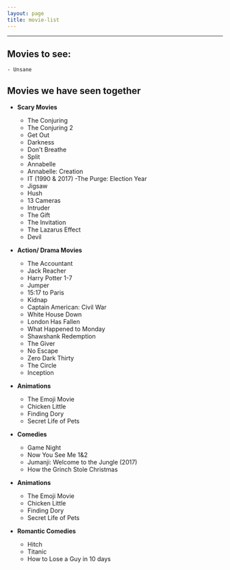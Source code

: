 ```yaml
---
layout: page
title: movie-list
---
```

-------------
## Movies to see:
	- Unsane

## Movies we have seen together
- **Scary Movies**
	- The Conjuring
	- The Conjuring 2
	- Get Out
	- Darkness
	- Don't Breathe
	- Split
	- Annabelle
	- Annabelle: Creation
	- IT (1990 & 2017)
	-The Purge: Election Year
	- Jigsaw
	- Hush
	- 13 Cameras
	- Intruder
	- The Gift
	- The Invitation
	- The Lazarus Effect
	- Devil

- **Action/ Drama Movies**
	- The Accountant
	- Jack Reacher
	- Harry Potter 1-7
	- Jumper
	- 15:17 to Paris
	- Kidnap
	- Captain American: Civil War
	- White House Down
	- London Has Fallen
	- What Happened to Monday
	- Shawshank Redemption
	- The Giver
	- No Escape
	- Zero Dark Thirty
	- The Circle
	- Inception


- **Animations**	
	- The Emoji Movie
	- Chicken Little
	- Finding Dory
	- Secret Life of Pets

- **Comedies**
	- Game Night
	- Now You See Me 1&2
	- Jumanji: Welcome to the Jungle (2017)
	- How the Grinch Stole Christmas

- **Animations**	
	- The Emoji Movie
	- Chicken Little
	- Finding Dory
	- Secret Life of Pets

- **Romantic Comedies**
	- Hitch
	- Titanic 
	- How to Lose a Guy in 10 days
